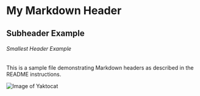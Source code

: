 # My Markdown Header

## Subheader Example

###### Smallest Header Example

This is a sample file demonstrating Markdown headers as described in the README instructions.
 
![Image of Yaktocat](https://octodex.github.com/images/yaktocat.png)
